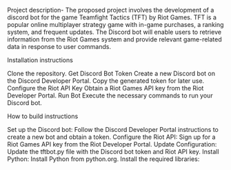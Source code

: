 Project description-
The proposed project involves the development of a discord bot for the game Teamfight Tactics (TFT) by Riot Games. TFT is a popular online multiplayer strategy game with in-game purchases, a ranking system, and frequent updates. The Discord bot will enable users to retrieve information from the Riot Games system and provide relevant game-related data in response to user commands.




Installation instructions

Clone the repository.
Get Discord Bot Token
Create a new Discord bot on the Discord Developer Portal.
Copy the generated token for later use.
Configure the Riot API Key
Obtain a Riot Games API key from the Riot Developer Portal.
Run Bot
Execute the necessary commands to run your Discord bot.

How to build instructions

Set up the Discord bot:
Follow the Discord Developer Portal instructions to create a new bot and obtain a token.
Configure the Riot API:
Sign up for a Riot Games API key from the Riot Developer Portal.
Update Configuration:
Update the tftbot.py file with the Discord bot token and Riot API key.
Install Python:
Install Python from python.org.
Install the required libraries:
